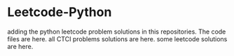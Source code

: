 # Leetcode-Python
adding the python leetcode problem solutions in this repositories. 
The code files are here.
all CTCI problems solutions are here.
some leetcode solutions are here.


































































































































































































































































































































































































































































































































































































































































































































































































































































































































































































































































































































































































